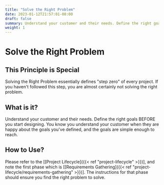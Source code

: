 ```yaml
---
title: "Solve the Right Problem"
date: 2023-01-12T21:57:01-08:00
draft: false
summary: Understand your customer and their needs. Define the right goals BEFORE you start designing.
weight: 1
---
```


# Solve the Right Problem

## This Principle is Special

Solving the Right Problem essentially defines "step zero" of every project. If you haven't followed this step, you are almost certainly not solving the right problem.

## What is it?

Understand your customer and their needs. Define the right goals BEFORE you start designing. You know you understand your customer when they are happy about the goals you've defined, and the goals are simple enough to reach.

## How to Use?

Please refer to the [[Project Lifecycle]({{< ref "project-lifecycle" >}})], and note the first phase which is [[Requirements Gathering]({{< ref "project-lifecycle/requirements-gathering" >}})]. The instructions for that phase should ensure you find the right problem to solve.
